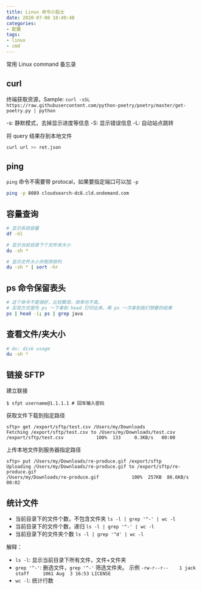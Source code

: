 ```yaml
---
title: Linux 命令小贴士
date: 2020-07-08 18:49:48
categories:
- 配置
tags:
- linux
- cmd
---
```


常用 Linux command 备忘录

## curl

终端获取资源，Sample: `curl -sSL https://raw.githubusercontent.com/python-poetry/poetry/master/get-poetry.py | python`

-s: 静默模式，去掉显示进度等信息
-S: 显示错误信息
-L: 自动站点跳转

将 query 结果存到本地文件

```bash
curl url >> ret.json
```

## ping

`ping` 命令不需要带 protocal，如果要指定端口可以加 `-p`

```bash
ping -p 8089 cloudsearch-dc8.cld.ondemand.com
```

## 容量查询

```bash
# 显示系统容量
df -hl

# 显示当前目录下个文件夹大小
du -sh *

# 显示文件大小并倒序排列
du -sh * | sort -hr
```

## ps 命令保留表头

```bash
# 这个命令不是很好，比较繁琐，效率也不高。
# 实现方式是先 ps 一下拿到 head 打印出来，再 ps 一次拿到我们想要的结果
ps | head -1; ps | grep java
```
## 查看文件/夹大小

```bash
# du: disk usage
du -sh *
```

## 链接 SFTP

建立联接

```shell
$ sfpt username@1.1.1.1 # 回车输入密码
```

获取文件下载到指定路径

```shell
sftp> get /export/sftp/test.csv /Users/my/Downloads
Fetching /export/sftp/test.csv to /Users/my/Downloads/test.csv
/export/sftp/test.csv            100%  133     0.3KB/s   00:00
```

上传本地文件到服务器指定路径

```shell
sftp> put /Users/my/Downloads/re-produce.gif /export/sftp
Uploading /Users/my/Downloads/re-produce.gif to /export/sftp/re-produce.gif
/Users/my/Downloads/re-produce.gif            100%  257KB  86.6KB/s   00:02
```

## 统计文件

* 当前目录下的文件个数，不包含文件夹 `ls -l | grep '^-' | wc -l`
* 当前目录下的文件个数，递归 `ls -l | grep '^-' | wc -l`
* 当前目录下的文件夹个数 `ls -l | grep '^d' | wc -l`

解释：

* `ls -l`: 显示当前目录下所有文件，文件+文件夹
* `grep '^-'`: 删选文件，`grep '^-'` 筛选文件夹。 示例 `-rw-r--r--    1 jack  staff     1061 Aug  3 16:53 LICENSE`
* `wc -l`: 统计行数
